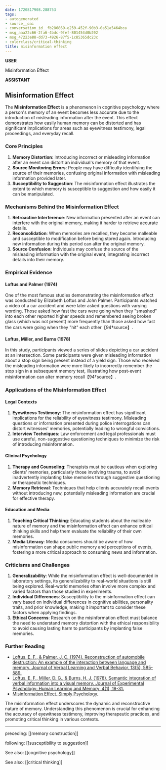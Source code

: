 ```yaml
---
date: 1720817908.288753
tags:
- autogenerated
- source__oai
- conversation_id__fb286869-e259-452f-90b3-0a51a5464bca
- msg_aaa22c66-2fa6-4bdc-9fef-801454d0b202
- msg_47223e88-dd73-4926-87f5-1c85365dc23c
- colorclass/critical-thinking
title: misinformation effect
---
```


**USER**

Misinformation Effect


**ASSISTANT**

## Misinformation Effect

The **Misinformation Effect** is a phenomenon in cognitive psychology where a person's memory of an event becomes less accurate due to the introduction of misleading information after the event. This effect demonstrates how easily human memory can be distorted and has significant implications for areas such as eyewitness testimony, legal proceedings, and everyday recall.

### Core Principles

1. **Memory Distortion**: Introducing incorrect or misleading information after an event can distort an individual's memory of that event.
2. **Source Monitoring Errors**: People may have difficulty identifying the source of their memories, confusing original information with misleading information provided later.
3. **Susceptibility to Suggestion**: The misinformation effect illustrates the extent to which memory is susceptible to suggestion and how easily it can be manipulated.

### Mechanisms Behind the Misinformation Effect

1. **Retroactive Interference**: New information presented after an event can interfere with the original memory, making it harder to retrieve accurate details.
2. **Reconsolidation**: When memories are recalled, they become malleable and susceptible to modification before being stored again. Introducing new information during this period can alter the original memory.
3. **Source Confusion**: Individuals may confuse the source of the misleading information with the original event, integrating incorrect details into their memory.

### Empirical Evidence

#### Loftus and Palmer (1974)

One of the most famous studies demonstrating the misinformation effect was conducted by Elizabeth Loftus and John Palmer. Participants watched a video of a car accident and were later asked questions with varying wording. Those asked how fast the cars were going when they "smashed" into each other reported higher speeds and remembered seeing broken glass (which was not present) more frequently than those asked how fast the cars were going when they "hit" each other【94†source】.

#### Loftus, Miller, and Burns (1978)

In this study, participants viewed a series of slides depicting a car accident at an intersection. Some participants were given misleading information about a stop sign being present instead of a yield sign. Those who received the misleading information were more likely to incorrectly remember the stop sign in a subsequent memory test, illustrating how post-event misinformation can alter memory recall【94†source】.

### Applications of the Misinformation Effect

#### Legal Contexts

1. **Eyewitness Testimony**: The misinformation effect has significant implications for the reliability of eyewitness testimony. Misleading questions or information presented during police interrogations can distort witnesses' memories, potentially leading to wrongful convictions.
2. **Interview Techniques**: Law enforcement and legal professionals must use careful, non-suggestive questioning techniques to minimize the risk of introducing misinformation.

#### Clinical Psychology

1. **Therapy and Counseling**: Therapists must be cautious when exploring clients' memories, particularly those involving trauma, to avoid inadvertently implanting false memories through suggestive questioning or therapeutic techniques.
2. **Memory Retrieval**: Techniques that help clients accurately recall events without introducing new, potentially misleading information are crucial for effective therapy.

#### Education and Media

1. **Teaching Critical Thinking**: Educating students about the malleable nature of memory and the misinformation effect can enhance critical thinking skills and help them evaluate the reliability of their own memories.
2. **Media Literacy**: Media consumers should be aware of how misinformation can shape public memory and perceptions of events, fostering a more critical approach to consuming news and information.

### Criticisms and Challenges

1. **Generalizability**: While the misinformation effect is well-documented in laboratory settings, its generalizability to real-world situations is still being explored. Real-world memories often involve more complex and varied factors than those studied in experiments.
2. **Individual Differences**: Susceptibility to the misinformation effect can vary based on individual differences in cognitive abilities, personality traits, and prior knowledge, making it important to consider these factors when applying findings.
3. **Ethical Concerns**: Research on the misinformation effect must balance the need to understand memory distortion with the ethical responsibility to avoid causing lasting harm to participants by implanting false memories.

### Further Reading

- [Loftus, E. F., & Palmer, J. C. (1974). Reconstruction of automobile destruction: An example of the interaction between language and memory. Journal of Verbal Learning and Verbal Behavior, 13(5), 585-589.](https://www.sciencedirect.com/science/article/abs/pii/S0022537174800113)
- [Loftus, E. F., Miller, D. G., & Burns, H. J. (1978). Semantic integration of verbal information into a visual memory. Journal of Experimental Psychology: Human Learning and Memory, 4(1), 19-31.](https://psycnet.apa.org/doi/10.1037/0278-7393.4.1.19)
- [Misinformation Effect. Simply Psychology.](https://www.simplypsychology.org/misinformation-effect.html)

The misinformation effect underscores the dynamic and reconstructive nature of memory. Understanding this phenomenon is crucial for enhancing the accuracy of eyewitness testimony, improving therapeutic practices, and promoting critical thinking in various contexts.


---

preceding: [[memory construction]]  


following: [[susceptibility to suggestion]]

See also: [[cognitive psychology]]


See also: [[critical thinking]]
